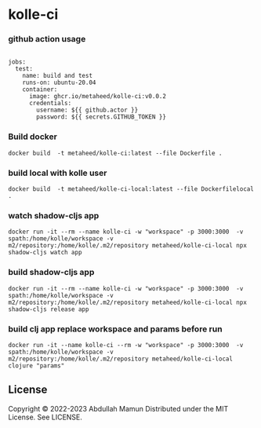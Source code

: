 # kolle-ci

### github action usage
```

jobs:
  test:
    name: build and test
    runs-on: ubuntu-20.04
    container:
      image: ghcr.io/metaheed/kolle-ci:v0.0.2
      credentials:
        username: ${{ github.actor }}
        password: ${{ secrets.GITHUB_TOKEN }}

```

### Build docker
```
docker build  -t metaheed/kolle-ci:latest --file Dockerfile .
```
### build local with kolle user
```
docker build  -t metaheed/kolle-ci-local:latest --file Dockerfilelocal .
```
### watch shadow-cljs app
```
docker run -it --rm --name kolle-ci -w "workspace" -p 3000:3000  -v spath:/home/kolle/workspace -v m2/repository:/home/kolle/.m2/repository metaheed/kolle-ci-local npx shadow-cljs watch app
```
### build shadow-cljs app
```
docker run -it --rm --name kolle-ci -w "workspace" -p 3000:3000  -v spath:/home/kolle/workspace -v m2/repository:/home/kolle/.m2/repository metaheed/kolle-ci-local npx shadow-cljs release app
```
### build clj app replace workspace and params before run
```
docker run -it --name kolle-ci --rm -w "workspace" -p 3000:3000  -v spath:/home/kolle/workspace -v m2/repository:/home/kolle/.m2/repository metaheed/kolle-ci-local clojure "params"
```
## License

Copyright © 2022-2023 Abdullah Mamun
Distributed under the MIT License. See LICENSE.